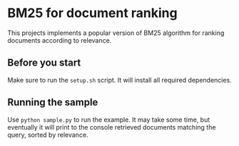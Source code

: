# BM25 for document ranking
This projects implements a popular version of BM25 algorithm for ranking documents according to relevance.

## Before you start
Make sure to run the `setup.sh` script. It will install all required dependencies.
 
## Running the sample
Use `python sample.py` to run the example. It may take some time, but eventually it will print to the console retrieved documents matching the query, sorted by relevance.
